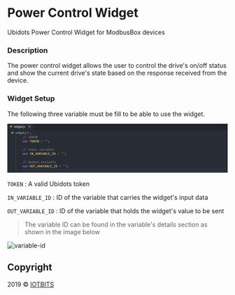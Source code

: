 # Power Control Widget

Ubidots Power Control Widget for ModbusBox devices

### Description

The power control widget allows the user to control the drive's on/off status and show the current drive's state based on the response received from the device. 

### Widget Setup

The following three variable must be fill to be able to use the widget.

![variables](variables.png)

`TOKEN` : A valid Ubidots token

`IN_VARIABLE_ID` : ID of the variable that carries the widget's input data

`OUT_VARIABLE_ID` : ID of the variable that holds the widget's value to be sent

> The variable ID can be found in the variable's details section as shown in the image below

 ![variable-id](C:\Dev\IOTBITS\mbox-ubidots-toggle-widget\power-ctrl-widget\variable-id.png)





## Copyright

2019 © [IOTBITS](https://iotbits.net/)